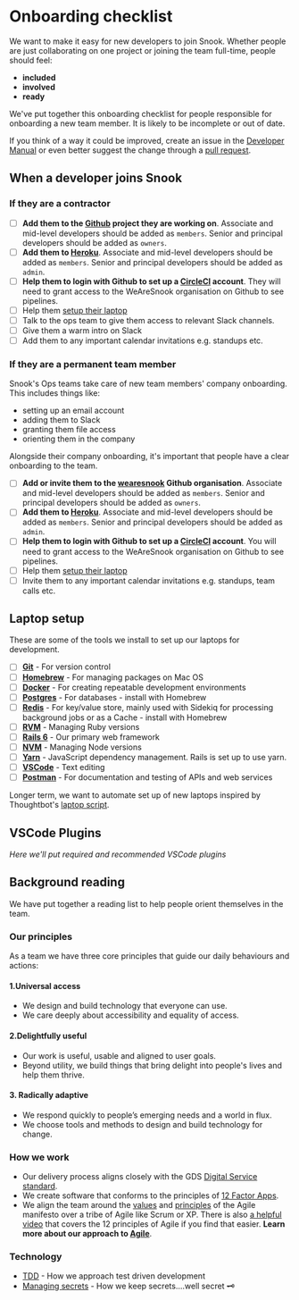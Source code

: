 # Onboarding checklist

We want to make it easy for new developers to join Snook. Whether people are just collaborating on one project or joining the team full-time, people should feel:

- **included**
- **involved**
- **ready**

We've put together this onboarding checklist for people responsible for onboarding a new team member. It is likely to be incomplete or out of date.

If you think of a way it could be improved, create an issue in the [Developer Manual](https://github.com/WeAreSnook/developer-manual) or even better suggest the change through a [pull request](pull-requests.md).

## When a developer joins Snook

### If they are a contractor

- [ ] **Add them to the [Github](https://github.com/WeAreSnook) project they are working on**. Associate and mid-level developers should be added as `members`. Senior and principal developers should be added as `owners`.
- [ ] **Add them to [Heroku](https://dashboard.heroku.com/teams/snook/access)**. Associate and mid-level developers should be added as `members`. Senior and principal developers should be added as `admin`.
- [ ] **Help them to login with Github to set up a [CircleCI](https://circleci.com/vcs-authorize/) account**. They will need to grant access to the WeAreSnook organisation on Github to see pipelines.
- [ ] Help them [setup their laptop](#laptop-setup)
- [ ] Talk to the ops team to give them access to relevant Slack channels.
- [ ] Give them a warm intro on Slack
- [ ] Add them to any important calendar invitations e.g. standups etc.

### If they are a permanent team member

Snook's Ops teams take care of new team members' company onboarding. This includes things like:

- setting up an email account
- adding them to Slack
- granting them file access
- orienting them in the company

Alongside their company onboarding, it's important that people have a clear onboarding to the team.

- [ ] **Add or invite them to the [wearesnook](https://github.com/orgs/WeAreSnook/people) Github organisation**. Associate and mid-level developers should be added as `members`. Senior and principal developers should be added as `owners`.
- [ ] **Add them to [Heroku](https://dashboard.heroku.com/teams/snook/access)**. Associate and mid-level developers should be added as `members`. Senior and principal developers should be added as `admin`.
- [ ] **Help them to login with Github to set up a [CircleCI](https://circleci.com/vcs-authorize/) account**. You will need to grant access to the WeAreSnook organisation on Github to see pipelines.
- [ ] Help them [setup their laptop](#laptop-setup)
- [ ] Invite them to any important calendar invitations e.g. standups, team calls etc.

## Laptop setup

These are some of the tools we install to set up our laptops for development.

- [ ] **[Git](https://git-scm.com/downloads)** - For version control
- [ ] **[Homebrew](https://brew.sh/)** - For managing packages on Mac OS
- [ ] **[Docker](https://www.docker.com/get-started)** - For creating repeatable development environments
- [ ] **[Postgres](https://www.postgresql.org/)** - For databases - install with Homebrew
- [ ] **[Redis](https://redis.io/)** - For key/value store, mainly used with Sidekiq for processing background jobs or as a Cache - install with Homebrew
- [ ] **[RVM](https://rvm.io/)** - Managing Ruby versions
- [ ] **[Rails 6](https://rubyonrails.org/)** - Our primary web framework
- [ ] **[NVM](https://github.com/nvm-sh/nvm)** - Managing Node versions
- [ ] **[Yarn](https://yarnpkg.com/)** - JavaScript dependency management. Rails is set up to use yarn.
- [ ] **[VSCode](https://code.visualstudio.com/)** - Text editing
- [ ] **[Postman](https://www.postman.com/)** - For documentation and testing of APIs and web services

Longer term, we want to automate set up of new laptops inspired by Thoughtbot's [laptop script](https://github.com/thoughtbot/laptop).

## VSCode Plugins

_Here we'll put required and recommended VSCode plugins_

## Background reading

We have put together a reading list to help people orient themselves in the team.

### Our principles

As a team we have three core principles that guide our daily behaviours and actions:

#### 1.Universal access

- We design and build technology that everyone can use.
- We care deeply about accessibility and equality of access.

#### 2.Delightfully useful

- Our work is useful, usable and aligned to user goals.
- Beyond utility, we build things that bring delight into people's lives and help them thrive.

#### 3. Radically adaptive

- We respond quickly to people’s emerging needs and a world in flux.
- We choose tools and methods to design and build technology for change.

### How we work

- Our delivery process aligns closely with the GDS [Digital Service standard](https://www.gov.uk/service-manual/service-standard).
- We create software that conforms to the principles of [12 Factor Apps](https://12factor.net/).
- We align the team around the [values](https://www.agilealliance.org/agile101/the-agile-manifesto/) and [principles](https://www.agilealliance.org/agile101/12-principles-behind-the-agile-manifesto/) of the Agile manifesto over a tribe of Agile like Scrum or XP. There is also [a helpful video](https://www.youtube.com/watch?v=LMnozmayNJQ) that covers the 12 principles of Agile if you find that easier. **Learn more about our approach to [Agile](agile/)**.

### Technology

- [TDD](https://github.com/WeAreSnook/developer-manual/issues/9) - How we approach test driven development
- [Managing secrets](https://github.com/WeAreSnook/developer-manual/issues/10) - How we keep secrets....well secret 🗝
